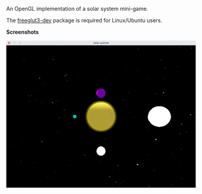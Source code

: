 An OpenGL implementation of a solar system mini-game.

The [freeglut3-dev](https://packages.ubuntu.com/trusty/freeglut3-dev) package is required for Linux/Ubuntu users.

**Screenshots**

![alt text](solar.png)
